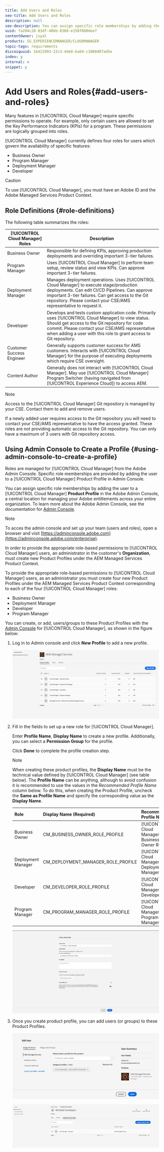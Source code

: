 ```yaml
---
title: Add Users and Roles
seo-title: Add Users and Roles
description: null
seo-description: You can assign specific role memberships by adding the user to a Cloud Manager Product Profile in the Admin Console. Follow this section to learn more.
uuid: fa204c28-83df-48bb-8360-e158f080dee7
contentOwner: jsyal
products: SG_EXPERIENCEMANAGER/CLOUDMANAGER
topic-tags: requirements
discoiquuid: 1b421993-22c3-4de0-ba64-c1080d07ad5e
index: y
internal: n
snippet: y
---
```


# Add Users and Roles{#add-users-and-roles}

Many features in [!UICONTROL Cloud Manager] require specific permissions to operate. For example, only certain users are allowed to set the Key Performance Indicators (KPIs) for a program. These permissions are logically grouped into roles.

[!UICONTROL Cloud Manager] currently defines four roles for users which govern the availability of specific features:

* Business Owner
* Program Manager
* Deployment Manager
* Developer

>[!CAUTION]
>
>To use [!UICONTROL Cloud Manager], you must have an Adobe ID and the Adobe Managed Services Product Context.

## Role Definitions {#role-definitions}

The following table summarizes the roles:

|[!UICONTROL Cloud Manager] Roles|Description|
|--- |--- |
|Business Owner|Responsible for defining KPIs, approving production deployments and overriding important 3-tier failures.|
|Program Manager|Uses [!UICONTROL Cloud Manager] to perform team setup, review status and view KPIs. Can approve important 3-tier failures.|
|Deployment Manager|Manages deployment operations. Uses [!UICONTROL Cloud Manager] to execute stage/production deployments. Can edit CI/CD Pipelines. Can approve important 3-tier failures. Can get access to the Git repository. Please contact your CSE/AMS representative to request it.|
|Developer|Develops and tests custom application code. Primarily uses [!UICONTROL Cloud Manager] to view status. Should get access to the Git repository for code commit. Please contact your CSE/AMS representative when adding a user with this role to grant access to Git repository.|
|Customer Success Engineer|Generally supports customer success for AMS customers. Interacts with [!UICONTROL Cloud Manager] for the purpose of executing deployments which require CSE oversight.|
|Content Author|Generally does not interact with [!UICONTROL Cloud Manager]. May use [!UICONTROL Cloud Manager] Program Switcher (having navigated from [!UICONTROL Experience Cloud]) to access AEM.|

>[!NOTE]
>
>Access to the [!UICONTROL Cloud Manager] Git repository is managed by your CSE. Contact them to add and remove users.
>
>If a newly added user requires access to the Git repository you will need to contact your CSE/AMS representative to have the access granted. These roles are not providing automatic access to the Git repository. You can only have a maximum of 3 users with Git repository access.

## Using Admin Console to Create a Profile {#using-admin-console-to-create-a-profile}

Roles are managed for [!UICONTROL Cloud Manager] from the Adobe Admin Console. Specific role memberships are provided by adding the user to a [!UICONTROL Cloud Manager] Product Profile in Admin Console.

You can assign specific role memberships by adding the user to a [!UICONTROL Cloud Manager] **Product Profile** in the Adobe Admin Console, a central location for managing your Adobe entitlements across your entire organization. To learn more about the Adobe Admin Console, see the documentation for [Admin Console](https://helpx.adobe.com/enterprise/using/admin-console.html).

>[!NOTE]
>
>To acces the admin console and set up your team (users and roles), open a browser and visit [https://adminconsole.adobe.com](https://adminconsole.adobe.com/enterprise).

In order to provide the appropriate role-based permissions to [!UICONTROL Cloud Manager] users, an administrator in the customer's **Organization**, must create new Product Profiles under the AEM Managed Services Product Context.

To provide the appropriate role-based permissions to [!UICONTROL Cloud Manager] users, as an administrator you must create four new Product Profiles under the AEM Managed Services Product Context corresponding to each of the four [!UICONTROL Cloud Manager] roles:

* Business Owner
* Deployment Manager
* Developer
* Program Manager

You can create, or add, users/groups to these Product Profiles with the [Admin Console](https://adminconsole.adobe.com/) for [!UICONTROL Cloud Manager], as shown in the figure below:

1. Log in to Admin console and click **New Profile** to add a new profile.

   ![](assets/admin_console_roles-1.png)

1. Fill in the fields to set up a new role for [!UICONTROL Cloud Manager].

   Enter **Profile Name**, **Display Name** to create a new profile. Additionally, you can select a **Permission Group** for the profile.

   Click **Done** to complete the profile creation step.

   >[!NOTE]
   >
   >When creating these product profiles, the **Display Name** must be the technical value defined by [!UICONTROL Cloud Manager] (see table below). The **Profile Name** can be anything, although to avoid confusion it is recommended to use the values in the *Recommended Profile Name* column below. To do this, when creating the Product Profile, uncheck the **Same as Profile Name** and specify the corresponding value as the **Display Name**.

   | **Role** |**Display Name (Required)** |**Recommended Profile Name** |
   |---|---|---|
   | Business Owner |CM_BUSINESS_OWNER_ROLE_PROFILE |[!UICONTROL Cloud Manager] - Business Owner Role |
   | Deployment Manager |CM_DEPLOYMENT_MANAGER_ROLE_PROFILE |[!UICONTROL Cloud Manager] - Deployment Manager Role |
   | Developer |CM_DEVELOPER_ROLE_PROFILE |[!UICONTROL Cloud Manager] - Developer Role |
   | Program Manager |CM_PROGRAM_MANAGER_ROLE_PROFILE |[!UICONTROL Cloud Manager] - Program Manager Role |

   ![](assets/screen_shot_2018-05-04at171819.png)

1. Once you create product profile, you can add users (or groups) to these Product Profiles.

   ![](assets/image2018-4-9_15-19-26.png)
   
   ![](assets/image2018-4-9_15-16-47.png)

